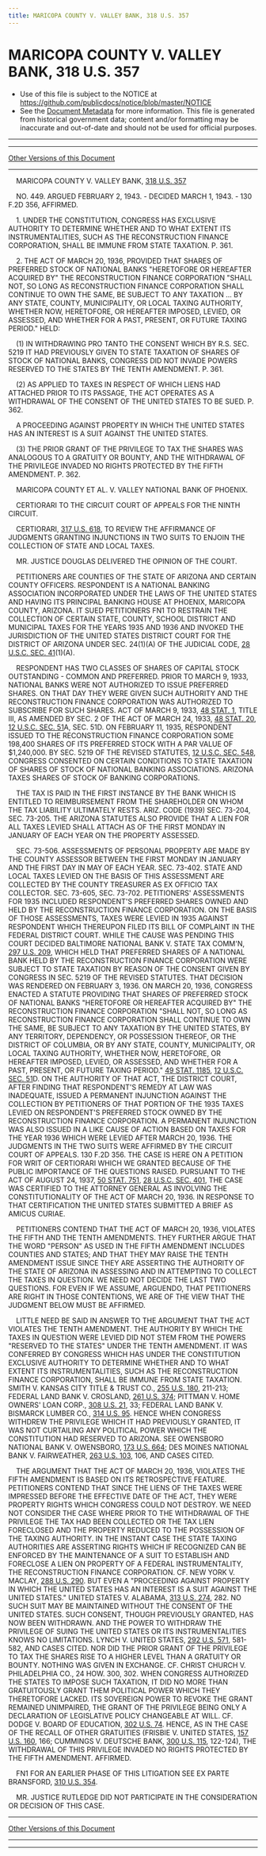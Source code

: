 ```yaml
---
title: MARICOPA COUNTY V. VALLEY BANK, 318 U.S. 357
---
```


# MARICOPA COUNTY V. VALLEY BANK, 318 U.S. 357

* Use of this file is subject to the NOTICE at https://github.com/publicdocs/notice/blob/master/NOTICE
* See the [Document Metadata](../../../index.md) for more information.
  This file is generated from historical government data; content and/or formatting may be inaccurate and out-of-date and should not be used for official purposes.

----------
----------

[Other Versions of this Document](https://publicdocs.github.io/go/links?ns=uslm-x&ref=%2Fus%2Fcourts%2Fscotus%2FusReporter%2F318%2F357)

----------

    MARICOPA COUNTY V. VALLEY BANK, [318 U.S. 357][/us/courts/scotus/usReporter/318/357]

    NO. 449.  ARGUED FEBRUARY 2, 1943.  - DECIDED MARCH 1, 1943.  - 130 F.2D 356, AFFIRMED.

    1.  UNDER THE CONSTITUTION, CONGRESS HAS EXCLUSIVE AUTHORITY TO DETERMINE WHETHER AND TO WHAT EXTENT ITS INSTRUMENTALITIES, SUCH AS THE RECONSTRUCTION FINANCE CORPORATION, SHALL BE IMMUNE FROM STATE TAXATION.  P. 361.

    2.  THE ACT OF MARCH 20, 1936, PROVIDED THAT SHARES OF PREFERRED STOCK OF NATIONAL BANKS "HERETOFORE OR HEREAFTER ACQUIRED BY" THE RECONSTRUCTION FINANCE CORPORATION "SHALL NOT, SO LONG AS RECONSTRUCTION FINANCE CORPORATION SHALL CONTINUE TO OWN THE SAME, BE SUBJECT TO ANY TAXATION ...  BY ANY STATE, COUNTY, MUNICIPALITY, OR LOCAL TAXING AUTHORITY, WHETHER NOW, HERETOFORE, OR HEREAFTER IMPOSED, LEVIED, OR ASSESSED, AND WHETHER FOR A PAST, PRESENT, OR FUTURE TAXING PERIOD."  HELD:

    (1)  IN WITHDRAWING PRO TANTO THE CONSENT WHICH BY R.S. SEC. 5219 IT HAD PREVIOUSLY GIVEN TO STATE TAXATION OF SHARES OF STOCK OF NATIONAL BANKS, CONGRESS DID NOT INVADE POWERS RESERVED TO THE STATES BY THE TENTH AMENDMENT.  P. 361.

    (2)  AS APPLIED TO TAXES IN RESPECT OF WHICH LIENS HAD ATTACHED PRIOR TO ITS PASSAGE, THE ACT OPERATES AS A WITHDRAWAL OF THE CONSENT OF THE UNITED STATES TO BE SUED.  P. 362.

    A PROCEEDING AGAINST PROPERTY IN WHICH THE UNITED STATES HAS AN INTEREST IS A SUIT AGAINST THE UNITED STATES.

    (3)  THE PRIOR GRANT OF THE PRIVILEGE TO TAX THE SHARES WAS ANALOGOUS TO A GRATUITY OR BOUNTY, AND THE WITHDRAWAL OF THE PRIVILEGE INVADED NO RIGHTS PROTECTED BY THE FIFTH AMENDMENT.  P. 362.

    MARICOPA COUNTY ET AL. V. VALLEY NATIONAL BANK OF PHOENIX.

    CERTIORARI TO THE CIRCUIT COURT OF APPEALS FOR THE NINTH CIRCUIT.

    CERTIORARI, [317 U.S. 618][/us/courts/scotus/usReporter/317/618], TO REVIEW THE AFFIRMANCE OF JUDGMENTS GRANTING INJUNCTIONS IN TWO SUITS TO ENJOIN THE COLLECTION OF STATE AND LOCAL TAXES.

    MR. JUSTICE DOUGLAS DELIVERED THE OPINION OF THE COURT.

    PETITIONERS ARE COUNTIES OF THE STATE OF ARIZONA AND CERTAIN COUNTY OFFICERS.  RESPONDENT IS A NATIONAL BANKING ASSOCIATION INCORPORATED UNDER THE LAWS OF THE UNITED STATES AND HAVING ITS PRINCIPAL BANKING HOUSE AT PHOENIX, MARICOPA COUNTY, ARIZONA.  IT SUED PETITIONERS  FN1 TO RESTRAIN THE COLLECTION OF CERTAIN STATE, COUNTY, SCHOOL DISTRICT AND MUNICIPAL TAXES FOR THE YEARS 1935 AND 1936 AND INVOKED THE JURISDICTION OF THE UNITED STATES DISTRICT COURT FOR THE DISTRICT OF ARIZONA UNDER SEC. 24(1)(A) OF THE JUDICIAL CODE, [28 U.S.C. SEC. 41][/us/usc/t28/s41](1)(A).

    RESPONDENT HAS TWO CLASSES OF SHARES OF CAPITAL STOCK OUTSTANDING - COMMON AND PREFERRED.  PRIOR TO MARCH 9, 1933, NATIONAL BANKS WERE NOT AUTHORIZED TO ISSUE PREFERRED SHARES.  ON THAT DAY THEY WERE GIVEN SUCH AUTHORITY AND THE RECONSTRUCTION FINANCE CORPORATION WAS AUTHORIZED TO SUBSCRIBE FOR SUCH SHARES.  ACT OF MARCH 9, 1933, [48 STAT. 1][/us/stat/48/1], TITLE III, AS AMENDED BY SEC. 2 OF THE ACT OF MARCH 24, 1933, [48 STAT. 20][/us/stat/48/20], [12 U.S.C. SEC. 51][/us/usc/t12/s51]A, SEC. 51D.  ON FEBRUARY 11, 1935, RESPONDENT ISSUED TO THE RECONSTRUCTION FINANCE CORPORATION SOME 198,400 SHARES OF ITS PREFERRED STOCK WITH A PAR VALUE OF $1,240,000.  BY SEC. 5219 OF THE REVISED STATUTES, [12 U.S.C. SEC. 548][/us/usc/t12/s548], CONGRESS CONSENTED ON CERTAIN CONDITIONS TO STATE TAXATION OF SHARES OF STOCK OF NATIONAL BANKING ASSOCIATIONS.  ARIZONA TAXES SHARES OF STOCK OF BANKING CORPORATIONS.

    THE TAX IS PAID IN THE FIRST INSTANCE BY THE BANK WHICH IS ENTITLED TO REIMBURSEMENT FROM THE SHAREHOLDER ON WHOM THE TAX LIABILITY ULTIMATELY RESTS.  ARIZ. CODE (1939) SEC. 73-204, SEC. 73-205.  THE ARIZONA STATUTES ALSO PROVIDE THAT A LIEN FOR ALL TAXES LEVIED SHALL ATTACH AS OF THE FIRST MONDAY IN JANUARY OF EACH YEAR ON THE PROPERTY ASSESSED.

    SEC. 73-506.  ASSESSMENTS OF PERSONAL PROPERTY ARE MADE BY THE COUNTY ASSESSOR BETWEEN THE FIRST MONDAY IN JANUARY AND THE FIRST DAY IN MAY OF EACH YEAR.  SEC. 73-402.  STATE AND LOCAL TAXES LEVIED ON THE BASIS OF THIS ASSESSMENT ARE COLLECTED BY THE COUNTY TREASURER AS EX OFFICIO TAX COLLECTOR.  SEC. 73-605, SEC. 73-702.  PETITIONERS' ASSESSMENTS FOR 1935 INCLUDED RESPONDENT'S PREFERRED SHARES OWNED AND HELD BY THE RECONSTRUCTION FINANCE CORPORATION.  ON THE BASIS OF THOSE ASSESSMENTS, TAXES WERE LEVIED IN 1935 AGAINST RESPONDENT WHICH THEREUPON FILED ITS BILL OF COMPLAINT IN THE FEDERAL DISTRICT COURT.  WHILE THE CAUSE WAS PENDING THIS COURT DECIDED BALTIMORE NATIONAL BANK V. STATE TAX COMM'N, [297 U.S. 209][/us/courts/scotus/usReporter/297/209], WHICH HELD THAT PREFERRED SHARES OF A NATIONAL BANK HELD BY THE RECONSTRUCTION FINANCE CORPORATION WERE SUBJECT TO STATE TAXATION BY REASON OF THE CONSENT GIVEN BY CONGRESS IN SEC. 5219 OF THE REVISED STATUTES.  THAT DECISION WAS RENDERED ON FEBRUARY 3, 1936.  ON MARCH 20, 1936, CONGRESS ENACTED A STATUTE PROVIDING THAT SHARES OF PREFERRED STOCK OF NATIONAL BANKS "HERETOFORE OR HEREAFTER ACQUIRED BY" THE RECONSTRUCTION FINANCE CORPORATION "SHALL NOT, SO LONG AS RECONSTRUCTION FINANCE CORPORATION SHALL CONTINUE TO OWN THE SAME, BE SUBJECT TO ANY TAXATION BY THE UNITED STATES, BY ANY TERRITORY, DEPENDENCY, OR POSSESSION THEREOF, OR THE DISTRICT OF COLUMBIA, OR BY ANY STATE, COUNTY, MUNICIPALITY, OR LOCAL TAXING AUTHORITY, WHETHER NOW, HERETOFORE, OR HEREAFTER IMPOSED, LEVIED, OR ASSESSED, AND WHETHER FOR A PAST, PRESENT, OR FUTURE TAXING PERIOD."  [49 STAT. 1185][/us/stat/49/1185], [12 U.S.C. SEC. 51][/us/usc/t12/s51]D.  ON THE AUTHORITY OF THAT ACT, THE DISTRICT COURT, AFTER FINDING THAT RESPONDENT'S REMEDY AT LAW WAS INADEQUATE, ISSUED A PERMANENT INJUNCTION AGAINST THE COLLECTION BY PETITIONERS OF THAT PORTION OF THE 1935 TAXES LEVIED ON RESPONDENT'S PREFERRED STOCK OWNED BY THE RECONSTRUCTION FINANCE CORPORATION.  A PERMANENT INJUNCTION WAS ALSO ISSUED IN A LIKE CAUSE OF ACTION BASED ON TAXES FOR THE YEAR 1936 WHICH WERE LEVIED AFTER MARCH 20, 1936.  THE JUDGMENTS IN THE TWO SUITS WERE AFFIRMED BY THE CIRCUIT COURT OF APPEALS.  130 F.2D 356.  THE CASE IS HERE ON A PETITION FOR WRIT OF CERTIORARI WHICH WE GRANTED BECAUSE OF THE PUBLIC IMPORTANCE OF THE QUESTIONS RAISED.  PURSUANT TO THE ACT OF AUGUST 24, 1937, [50 STAT. 751][/us/stat/50/751], [28 U.S.C. SEC. 401][/us/usc/t28/s401], THE CASE WAS CERTIFIED TO THE ATTORNEY GENERAL AS INVOLVING THE CONSTITUTIONALITY OF THE ACT OF MARCH 20, 1936.  IN RESPONSE TO THAT CERTIFICATION THE UNITED STATES SUBMITTED A BRIEF AS AMICUS CURIAE.

    PETITIONERS CONTEND THAT THE ACT OF MARCH 20, 1936, VIOLATES THE FIFTH AND THE TENTH AMENDMENTS.  THEY FURTHER ARGUE THAT THE WORD "PERSON" AS USED IN THE FIFTH AMENDMENT INCLUDES COUNTIES AND STATES; AND THAT THEY MAY RAISE THE TENTH AMENDMENT ISSUE SINCE THEY ARE ASSERTING THE AUTHORITY OF THE STATE OF ARIZONA IN ASSESSING AND IN ATTEMPTING TO COLLECT THE TAXES IN QUESTION.  WE NEED NOT DECIDE THE LAST TWO QUESTIONS.  FOR EVEN IF WE ASSUME, ARGUENDO, THAT PETITIONERS ARE RIGHT IN THOSE CONTENTIONS, WE ARE OF THE VIEW THAT THE JUDGMENT BELOW MUST BE AFFIRMED.

    LITTLE NEED BE SAID IN ANSWER TO THE ARGUMENT THAT THE ACT VIOLATES THE TENTH AMENDMENT.  THE AUTHORITY BY WHICH THE TAXES IN QUESTION WERE LEVIED DID NOT STEM FROM THE POWERS "RESERVED TO THE STATES" UNDER THE TENTH AMENDMENT.  IT WAS CONFERRED BY CONGRESS WHICH HAS UNDER THE CONSTITUTION EXCLUSIVE AUTHORITY TO DETERMINE WHETHER AND TO WHAT EXTENT ITS INSTRUMENTALITIES, SUCH AS THE RECONSTRUCTION FINANCE CORPORATION, SHALL BE IMMUNE FROM STATE TAXATION.  SMITH V. KANSAS CITY TITLE & TRUST CO., [255 U.S. 180][/us/courts/scotus/usReporter/255/180], 211-213; FEDERAL LAND BANK V. CROSLAND, [261 U.S. 374][/us/courts/scotus/usReporter/261/374]; PITTMAN V. HOME OWNERS' LOAN CORP., [308 U.S. 21][/us/courts/scotus/usReporter/308/21], 33; FEDERAL LAND BANK V. BISMARCK LUMBER CO., [314 U.S. 95][/us/courts/scotus/usReporter/314/95].  HENCE WHEN CONGRESS WITHDREW THE PRIVILEGE WHICH IT HAD PREVIOUSLY GRANTED, IT WAS NOT CURTAILING ANY POLITICAL POWER WHICH THE CONSTITUTION HAD RESERVED TO ARIZONA.  SEE OWENSBORO NATIONAL BANK V. OWENSBORO, [173 U.S. 664][/us/courts/scotus/usReporter/173/664]; DES MOINES NATIONAL BANK V. FAIRWEATHER, [263 U.S. 103][/us/courts/scotus/usReporter/263/103], 106, AND CASES CITED.

    THE ARGUMENT THAT THE ACT OF MARCH 20, 1936, VIOLATES THE FIFTH AMENDMENT IS BASED ON ITS RETROSPECTIVE FEATURE.  PETITIONERS CONTEND THAT SINCE THE LIENS OF THE TAXES WERE IMPRESSED BEFORE THE EFFECTIVE DATE OF THE ACT, THEY WERE PROPERTY RIGHTS WHICH CONGRESS COULD NOT DESTROY.  WE NEED NOT CONSIDER THE CASE WHERE PRIOR TO THE WITHDRAWAL OF THE PRIVILEGE THE TAX HAD BEEN COLLECTED OR THE TAX LIEN FORECLOSED AND THE PROPERTY REDUCED TO THE POSSESSION OF THE TAXING AUTHORITY.  IN THE INSTANT CASE THE STATE TAXING AUTHORITIES ARE ASSERTING RIGHTS WHICH IF RECOGNIZED CAN BE ENFORCED BY THE MAINTENANCE OF A SUIT TO ESTABLISH AND FORECLOSE A LIEN ON PROPERTY OF A FEDERAL INSTRUMENTALITY, THE RECONSTRUCTION FINANCE CORPORATION.  CF. NEW YORK V. MACLAY, [288 U.S. 290][/us/courts/scotus/usReporter/288/290].  BUT EVEN A "PROCEEDING AGAINST PROPERTY IN WHICH THE UNITED STATES HAS AN INTEREST IS A SUIT AGAINST THE UNITED STATES."  UNITED STATES V. ALABAMA, [313 U.S. 274][/us/courts/scotus/usReporter/313/274], 282.  NO SUCH SUIT MAY BE MAINTAINED WITHOUT THE CONSENT OF THE UNITED STATES.  SUCH CONSENT, THOUGH PREVIOUSLY GRANTED, HAS NOW BEEN WITHDRAWN.  AND THE POWER TO WITHDRAW THE PRIVILEGE OF SUING THE UNITED STATES OR ITS INSTRUMENTALITIES KNOWS NO LIMITATIONS.  LYNCH V. UNITED STATES, [292 U.S. 571][/us/courts/scotus/usReporter/292/571], 581-582, AND CASES CITED.  NOR DID THE PRIOR GRANT OF THE PRIVILEGE TO TAX THE SHARES RISE TO A HIGHER LEVEL THAN A GRATUITY OR BOUNTY.  NOTHING WAS GIVEN IN EXCHANGE.  CF. CHRIST CHURCH V. PHILADELPHIA CO., 24 HOW.  300, 302.  WHEN CONGRESS AUTHORIZED THE STATES TO IMPOSE SUCH TAXATION, IT DID NO MORE THAN GRATUITOUSLY GRANT THEM POLITICAL POWER WHICH THEY THERETOFORE LACKED.  ITS SOVEREIGN POWER TO REVOKE THE GRANT REMAINED UNIMPAIRED, THE GRANT OF THE PRIVILEGE BEING ONLY A DECLARATION OF LEGISLATIVE POLICY CHANGEABLE AT WILL.  CF. DODGE V. BOARD OF EDUCATION, [302 U.S. 74][/us/courts/scotus/usReporter/302/74].  HENCE, AS IN THE CASE OF THE RECALL OF OTHER GRATUITIES (FRISBIE V. UNITED STATES, [157 U.S. 160][/us/courts/scotus/usReporter/157/160], 166; CUMMINGS V. DEUTSCHE BANK, [300 U.S. 115][/us/courts/scotus/usReporter/300/115], 122-124), THE WITHDRAWAL OF THIS PRIVILEGE INVADED NO RIGHTS PROTECTED BY THE FIFTH AMENDMENT.  AFFIRMED.

    FN1  FOR AN EARLIER PHASE OF THIS LITIGATION SEE EX PARTE BRANSFORD, [310 U.S. 354][/us/courts/scotus/usReporter/310/354].

    MR. JUSTICE RUTLEDGE DID NOT PARTICIPATE IN THE CONSIDERATION OR DECISION OF THIS CASE.

----------

[Other Versions of this Document](https://publicdocs.github.io/go/links?ns=uslm-x&ref=%2Fus%2Fcourts%2Fscotus%2FusReporter%2F318%2F357)

----------
----------

[/us/courts/scotus/usReporter/318/357]: https://publicdocs.github.io/go/links?ns=uslm-x&ref=%2Fus%2Fcourts%2Fscotus%2FusReporter%2F318%2F357
[/us/courts/scotus/usReporter/317/618]: https://publicdocs.github.io/go/links?ns=uslm-x&ref=%2Fus%2Fcourts%2Fscotus%2FusReporter%2F317%2F618
[/us/usc/t28/s41]: https://publicdocs.github.io/go/links?ns=uslm&ref=%2Fus%2Fusc%2Ft28%2Fs41
[/us/stat/48/1]: https://publicdocs.github.io/go/links?ns=uslm&ref=%2Fus%2Fstat%2F48%2F1
[/us/stat/48/20]: https://publicdocs.github.io/go/links?ns=uslm&ref=%2Fus%2Fstat%2F48%2F20
[/us/usc/t12/s51]: https://publicdocs.github.io/go/links?ns=uslm&ref=%2Fus%2Fusc%2Ft12%2Fs51
[/us/usc/t12/s548]: https://publicdocs.github.io/go/links?ns=uslm&ref=%2Fus%2Fusc%2Ft12%2Fs548
[/us/courts/scotus/usReporter/297/209]: https://publicdocs.github.io/go/links?ns=uslm-x&ref=%2Fus%2Fcourts%2Fscotus%2FusReporter%2F297%2F209
[/us/stat/49/1185]: https://publicdocs.github.io/go/links?ns=uslm&ref=%2Fus%2Fstat%2F49%2F1185
[/us/usc/t12/s51]: https://publicdocs.github.io/go/links?ns=uslm&ref=%2Fus%2Fusc%2Ft12%2Fs51
[/us/stat/50/751]: https://publicdocs.github.io/go/links?ns=uslm&ref=%2Fus%2Fstat%2F50%2F751
[/us/usc/t28/s401]: https://publicdocs.github.io/go/links?ns=uslm&ref=%2Fus%2Fusc%2Ft28%2Fs401
[/us/courts/scotus/usReporter/255/180]: https://publicdocs.github.io/go/links?ns=uslm-x&ref=%2Fus%2Fcourts%2Fscotus%2FusReporter%2F255%2F180
[/us/courts/scotus/usReporter/261/374]: https://publicdocs.github.io/go/links?ns=uslm-x&ref=%2Fus%2Fcourts%2Fscotus%2FusReporter%2F261%2F374
[/us/courts/scotus/usReporter/308/21]: https://publicdocs.github.io/go/links?ns=uslm-x&ref=%2Fus%2Fcourts%2Fscotus%2FusReporter%2F308%2F21
[/us/courts/scotus/usReporter/314/95]: https://publicdocs.github.io/go/links?ns=uslm-x&ref=%2Fus%2Fcourts%2Fscotus%2FusReporter%2F314%2F95
[/us/courts/scotus/usReporter/173/664]: https://publicdocs.github.io/go/links?ns=uslm-x&ref=%2Fus%2Fcourts%2Fscotus%2FusReporter%2F173%2F664
[/us/courts/scotus/usReporter/263/103]: https://publicdocs.github.io/go/links?ns=uslm-x&ref=%2Fus%2Fcourts%2Fscotus%2FusReporter%2F263%2F103
[/us/courts/scotus/usReporter/288/290]: https://publicdocs.github.io/go/links?ns=uslm-x&ref=%2Fus%2Fcourts%2Fscotus%2FusReporter%2F288%2F290
[/us/courts/scotus/usReporter/313/274]: https://publicdocs.github.io/go/links?ns=uslm-x&ref=%2Fus%2Fcourts%2Fscotus%2FusReporter%2F313%2F274
[/us/courts/scotus/usReporter/292/571]: https://publicdocs.github.io/go/links?ns=uslm-x&ref=%2Fus%2Fcourts%2Fscotus%2FusReporter%2F292%2F571
[/us/courts/scotus/usReporter/302/74]: https://publicdocs.github.io/go/links?ns=uslm-x&ref=%2Fus%2Fcourts%2Fscotus%2FusReporter%2F302%2F74
[/us/courts/scotus/usReporter/157/160]: https://publicdocs.github.io/go/links?ns=uslm-x&ref=%2Fus%2Fcourts%2Fscotus%2FusReporter%2F157%2F160
[/us/courts/scotus/usReporter/300/115]: https://publicdocs.github.io/go/links?ns=uslm-x&ref=%2Fus%2Fcourts%2Fscotus%2FusReporter%2F300%2F115
[/us/courts/scotus/usReporter/310/354]: https://publicdocs.github.io/go/links?ns=uslm-x&ref=%2Fus%2Fcourts%2Fscotus%2FusReporter%2F310%2F354


